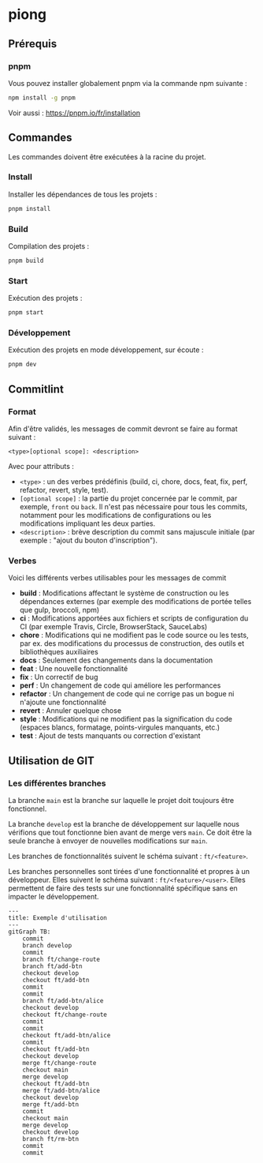 # piong

## Prérequis

### pnpm

Vous pouvez installer globalement pnpm via la commande npm suivante :

```sh
npm install -g pnpm
```

Voir aussi : <https://pnpm.io/fr/installation>

## Commandes

Les commandes doivent être exécutées à la racine du projet.

### Install

Installer les dépendances de tous les projets :

```sh
pnpm install
```

### Build

Compilation des projets :

```sh
pnpm build
```

### Start

Exécution des projets :

```sh
pnpm start
```

### Développement

Exécution des projets en mode développement, sur écoute :

```sh
pnpm dev
```

## Commitlint

### Format

Afin d'être validés, les messages de commit devront se faire au format suivant :

`<type>[optional scope]: <description>`

Avec pour attributs :

- `<type>` : un des verbes prédéfinis (build, ci, chore, docs, feat, fix, perf, refactor, revert, style, test).
- `[optional scope]` : la partie du projet concernée par le commit, par exemple, `front` ou `back`. Il n'est pas nécessaire pour tous les commits, notamment pour les modifications de configurations ou les modifications impliquant les deux parties.
- `<description>` : brève description du commit sans majuscule initiale (par exemple : "ajout du bouton d'inscription").

### Verbes

Voici les différents verbes utilisables pour les messages de commit

- **build** : Modifications affectant le système de construction ou les dépendances externes (par exemple des modifications de portée telles que gulp, broccoli, npm)
- **ci** : Modifications apportées aux fichiers et scripts de configuration du CI (par exemple Travis, Circle, BrowserStack, SauceLabs)
- **chore** : Modifications qui ne modifient pas le code source ou les tests, par ex. des modifications du processus de construction, des outils et bibliothèques auxiliaires
- **docs** : Seulement des changements dans la documentation
- **feat** : Une nouvelle fonctionnalité
- **fix** : Un correctif de bug
- **perf** : Un changement de code qui améliore les performances
- **refactor** : Un changement de code qui ne corrige pas un bogue ni n'ajoute une fonctionnalité
- **revert** : Annuler quelque chose
- **style** : Modifications qui ne modifient pas la signification du code (espaces blancs, formatage, points-virgules manquants, etc.)
- **test** : Ajout de tests manquants ou correction d'existant

## Utilisation de GIT

### Les différentes branches

La branche `main` est la branche sur laquelle le projet doit toujours être fonctionnel.

La branche `develop` est la branche de développement sur laquelle nous vérifions que tout fonctionne bien avant de merge vers `main`. Ce doit être la seule branche à envoyer de nouvelles modifications sur `main`.

Les branches de fonctionnalités suivent le schéma suivant : `ft/<feature>`.

Les branches personnelles sont tirées d'une fonctionnalité et propres à un développeur. Elles suivent le schéma suivant : `ft/<feature>/<user>`. Elles permettent de faire des tests sur une fonctionnalité spécifique sans en impacter le développement.

```mermaid
---
title: Exemple d'utilisation
---
gitGraph TB:
    commit
    branch develop
    commit
    branch ft/change-route
    branch ft/add-btn
    checkout develop
    checkout ft/add-btn
    commit
    commit
    branch ft/add-btn/alice
    checkout develop
    checkout ft/change-route
    commit
    commit
    checkout ft/add-btn/alice
    commit
    checkout ft/add-btn
    checkout develop
    merge ft/change-route
    checkout main
    merge develop
    checkout ft/add-btn
    merge ft/add-btn/alice
    checkout develop
    merge ft/add-btn
    commit
    checkout main
    merge develop
    checkout develop
    branch ft/rm-btn
    commit
    commit
```

